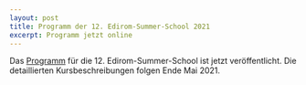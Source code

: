 ```yaml
---
layout: post
title: Programm der 12. Edirom-Summer-School 2021
excerpt: Programm jetzt online
---
```


Das [Programm] für die 12. Edirom-Summer-School ist jetzt veröffentlicht. Die detaillierten Kursbeschreibungen folgen Ende Mai 2021.

[Programm]: https://ess.uni-paderborn.de/2021/programm.html